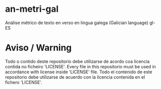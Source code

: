 # an-metri-gal
Análise métrico de texto en verso en lingua galega (Galician language) gl-ES

# Aviso / Warning
Todo o contido deste repositorio debe utilizarse de acordo coa licencia contida no ficheiro 'LICENSE'.
Every file in this repositorio must be used in accordance with license inside 'LICENSE' file.
Todo el contenido de este repositorio debe utilizarse de acuerdo con la licencia contenida en el fichero 'LICENSE'.
